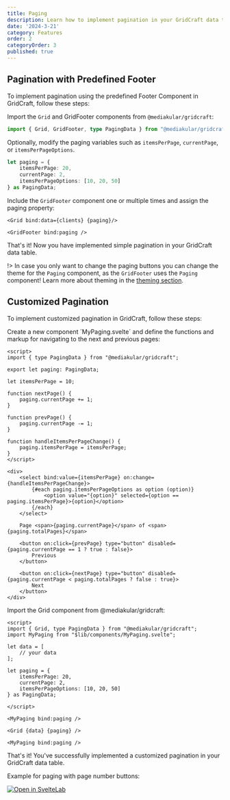 ```yaml
---
title: Paging
description: Learn how to implement pagination in your GridCraft data tables with ease. Explore various pagination options and configurations to enhance data navigation and organization in your SvelteKit applications.
date: '2024-3-21'
category: Features
order: 2
categoryOrder: 3
published: true
---
```

<script lang="ts">
    import Step from "$lib/components/docu/Step.svelte"
    import DocuGrid from "$lib/components/docu/DocuGrid.svelte"
</script>

## Pagination with Predefined Footer

To implement pagination using the predefined Footer Component in GridCraft, follow these steps:

<Step number=1 title="Import Grid and GridFooter Components">

Import the `Grid` and GridFooter components from `@mediakular/gridcraft`:
   
```typescript
import { Grid, GridFooter, type PagingData } from "@mediakular/gridcraft";
```
</Step>

<Step number=2 title="Modify Paging Variables (optional)">

Optionally, modify the paging variables such as `itemsPerPage`, `currentPage`, or `itemsPerPageOptions`.

```typescript
let paging = {
    itemsPerPage: 20,
    currentPage: 2,
    itemsPerPageOptions: [10, 20, 50]
} as PagingData;
```
</Step>

<Step number=3 title="Use GridFooter Component">

Include the `GridFooter` component one or multiple times and assign the paging property:

```svelte
<Grid bind:data={clients} {paging}/>

<GridFooter bind:paging />
```
</Step>

<Step number=4 title="Done!">

That's it! Now you have implemented simple pagination in your GridCraft data table.


!> In case you only want to change the paging buttons you can change the theme for the `Paging` component, as the `GridFooter` uses the `Paging` component! Learn more about theming in the [theming section](/theming).
</Step>

<DocuGrid itemCount={50} columns=[firstname,lastname,age,status] showFooter={true} itemsPerPage={5} itemsPerPageOptions={[5,10]}></DocuGrid>


## Customized Pagination

To implement customized pagination in GridCraft, follow these steps:


<Step number=1 title="Define Paging Component">

Create a new component ´MyPaging.svelte´ and define the functions and markup for navigating to the next and previous pages:

```svelte
<script>
import { type PagingData } from "@mediakular/gridcraft";

export let paging: PagingData; 

let itemsPerPage = 10;

function nextPage() {
    paging.currentPage += 1;
}

function prevPage() {
    paging.currentPage -= 1;
}

function handleItemsPerPageChange() {
    paging.itemsPerPage = itemsPerPage;
}
</script>

<div>
    <select bind:value={itemsPerPage} on:change={handleItemsPerPageChange}>
        {#each paging.itemsPerPageOptions as option (option)}
            <option value="{option}" selected={option == paging.itemsPerPage}>{option}</option>
        {/each}
    </select>

    Page <span>{paging.currentPage}</span> of <span>{paging.totalPages}</span>

    <button on:click={prevPage} type="button" disabled={paging.currentPage == 1 ? true : false}>
        Previous
    </button>

    <button on:click={nextPage} type="button" disabled={paging.currentPage < paging.totalPages ? false : true}>
        Next
    </button>
</div>
```

</Step>


<Step number=2 title="Use Custom Paging Component">

Import the Grid component from @mediakular/gridcraft:

```svelte
<script>
import { Grid, type PagingData } from "@mediakular/gridcraft";
import MyPaging from "$lib/components/MyPaging.svelte";

let data = [
    // your data
];

let paging = {
    itemsPerPage: 20,
    currentPage: 2,
    itemsPerPageOptions: [10, 20, 50]
} as PagingData;

</script>

<MyPaging bind:paging />

<Grid {data} {paging} />

<MyPaging bind:paging />

```
</Step>


<Step number=3 title="Done!">
That's it! You've successfully implemented a customized pagination in your GridCraft data table.
</Step>



Example for paging with page number buttons: 

[![Open in SvelteLab](https://docs.sveltelab.dev/button/dark_short.svg)](https://sveltelab.dev/97vvmq174sei27p)